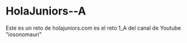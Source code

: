 # HolaJuniors--A
Este es un reto de holajuniors.com es el reto 1_A del canal de Youtube  "iosonomauri"
